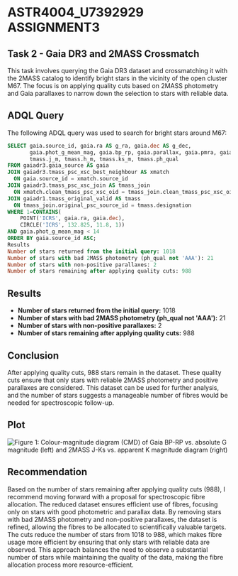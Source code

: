 # ASTR4004_U7392929 ASSIGNMENT3
## Task 2 - Gaia DR3 and 2MASS Crossmatch

This task involves querying the Gaia DR3 dataset and crossmatching it with the 2MASS catalog
to identify bright stars in the vicinity of the open cluster M67. The focus is on applying quality
cuts based on 2MASS photometry and Gaia parallaxes to narrow down the selection to stars with
reliable data.

## ADQL Query

The following ADQL query was used to search for bright stars around M67:

```sql
SELECT gaia.source_id, gaia.ra AS g_ra, gaia.dec AS g_dec,
       gaia.phot_g_mean_mag, gaia.bp_rp, gaia.parallax, gaia.pmra, gaia.pmdec,
       tmass.j_m, tmass.h_m, tmass.ks_m, tmass.ph_qual
FROM gaiadr3.gaia_source AS gaia
JOIN gaiadr3.tmass_psc_xsc_best_neighbour AS xmatch
  ON gaia.source_id = xmatch.source_id
JOIN gaiadr3.tmass_psc_xsc_join AS tmass_join
  ON xmatch.clean_tmass_psc_xsc_oid = tmass_join.clean_tmass_psc_xsc_oid
JOIN gaiadr1.tmass_original_valid AS tmass
  ON tmass_join.original_psc_source_id = tmass.designation
WHERE 1=CONTAINS(
    POINT('ICRS', gaia.ra, gaia.dec),
    CIRCLE('ICRS', 132.825, 11.8, 1))
AND gaia.phot_g_mean_mag < 14
ORDER BY gaia.source_id ASC;
Results
Number of stars returned from the initial query: 1018
Number of stars with bad 2MASS photometry (ph_qual not 'AAA'): 21
Number of stars with non-positive parallaxes: 2
Number of stars remaining after applying quality cuts: 988
```
## Results

- **Number of stars returned from the initial query:** 1018
- **Number of stars with bad 2MASS photometry (ph\_qual not 'AAA'):** 21
- **Number of stars with non-positive parallaxes:** 2
- **Number of stars remaining after applying quality cuts:** 988

## Conclusion
After applying quality cuts, 988 stars remain in the dataset. These quality cuts ensure that only stars with reliable 2MASS photometry and positive parallaxes are considered. This dataset can be used for further analysis, and the number of stars suggests a manageable number of fibres would be needed for spectroscopic follow-up.

## Plot

![Figure 1: Colour-magnitude diagram (CMD) of Gaia BP-RP vs. absolute G magnitude (left) and 2MASS J-Ks vs. apparent K magnitude diagram (right)](/Users/shaniatham/ASTR4004/astro_computing/ASTR4004_U7392929/figures/cmd_M67_subplot.png)

## Recommendation
Based on the number of stars remaining after applying quality cuts (988), I recommend moving forward with a proposal for spectroscopic fibre allocation. The reduced dataset ensures efficient use of fibres, focusing only on stars with good photometric and parallax data. By removing stars with bad 2MASS photometry and non-positive parallaxes, the dataset is refined, allowing the fibres to be allocated to scientifically valuable targets. The cuts reduce the number of stars from 1018 to 988, which makes fibre usage more efficient by ensuring that only stars with reliable data are observed. This approach balances the need to observe a substantial number of stars while maintaining the quality of the data, making the fibre allocation process more resource-efficient.